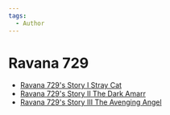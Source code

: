 ```yaml
---
tags:
  - Author
---
```


# Ravana 729

- [Ravana 729's Story I Stray Cat](./ravana729storyItoIII.md#i-stray-cat)
- [Ravana 729's Story II The Dark Amarr](./ravana729storyItoIII.md#ii-the-dark-amarr)
- [Ravana 729's Story III The Avenging Angel](./ravana729storyItoIII.md#iii-the-avenging-angel)